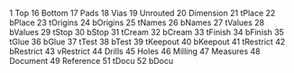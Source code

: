 1 Top
16 Bottom
17 Pads
18 Vias
19 Unrouted
20 Dimension
21 tPlace
22 bPlace
23 tOrigins
24 bOrigins
25 tNames
26 bNames
27 tValues
28 bValues
29 tStop
30 bStop
31 tCream
32 bCream
33 tFinish
34 bFinish
35 tGlue
36 bGlue
37 tTest
38 bTest
39 tKeepout
40 bKeepout
41 tRestrict
42 bRestrict
43 vRestrict
44 Drills
45 Holes
46 Milling
47 Measures
48 Document
49 Reference
51 tDocu
52 bDocu
